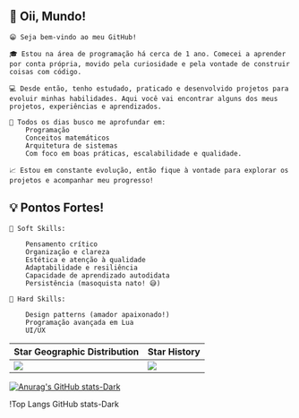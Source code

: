 ## 👋 Oii, Mundo!
    😁 Seja bem-vindo ao meu GitHub!

    🎓 Estou na área de programação há cerca de 1 ano. Comecei a aprender por conta própria, movido pela curiosidade e pela vontade de construir coisas com código.

    💻 Desde então, tenho estudado, praticado e desenvolvido projetos para evoluir minhas habilidades. Aqui você vai encontrar alguns dos meus projetos, experiências e aprendizados.

    🔭 Todos os dias busco me aprofundar em:
        Programação
        Conceitos matemáticos
        Arquitetura de sistemas
        Com foco em boas práticas, escalabilidade e qualidade.
        
    📈 Estou em constante evolução, então fique à vontade para explorar os projetos e acompanhar meu progresso!
    
## 💡 Pontos Fortes!

    🧠 Soft Skills:
    
        Pensamento crítico
        Organização e clareza
        Estética e atenção à qualidade
        Adaptabilidade e resiliência
        Capacidade de aprendizado autodidata
        Persistência (masoquista nato! 😅)

    🔧 Hard Skills:

        Design patterns (amador apaixonado!)
        Programação avançada em Lua
        UI/UX


| Star Geographic Distribution                                                                                                                    | Star History                                                                                                                         |
| ----------------------------------------------------------------------------------------------------------------------------------------------- | ------------------------------------------------------------------------------------------------------------------------------------ |
| <img src="https://next.ossinsight.io/widgets/official/analyze-repo-stars-map/thumbnail.png?activity=stars&repo_id=851265087&image_size=auto" /> | <img src="https://next.ossinsight.io/widgets/official/analyze-repo-stars-history/thumbnail.png?repo_id=851265087&image_size=auto" /> |


[![Anurag's GitHub stats-Dark](https://github-readme-stats.vercel.app/api?username=NicolyLuisaG&show_icons=true&theme=dark#gh-dark-mode-only)](https://github.com/NicolyLuisaG/github-readme-stats#gh-dark-mode-only)

!Top Langs GitHub stats-Dark
